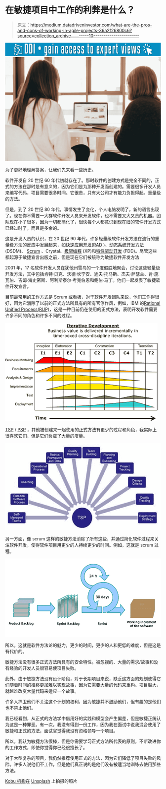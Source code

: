 # 在敏捷项目中工作的利弊是什么？

> 原文：<https://medium.datadriveninvestor.com/what-are-the-pros-and-cons-of-working-in-agile-projects-36a2f26800c6?source=collection_archive---------10----------------------->

[![](img/6cde0ab6a44239614e03dd531c0c7806.png)](http://www.track.datadriveninvestor.com/1B9E)![](img/1405246c3ec98c102ecbb44caa713ae9.png)

为了更好地理解答案，让我们先来看一些历史。

软件开发自 20 世纪 60 年代初就存在了。那时软件的创建方式是完全不同的，正式的方法在那时是有意义的，因为它们是为那种开发而创建的。需要很多开发人员来编写代码，项目需要很多时间。它很贵，只有大公司才有能力负担得起。重量级的方法。

但是，到了 20 世纪 80 年代，事情发生了变化，个人电脑发明了，新的语言出现了。现在你不需要一大群软件开发人员来开发软件，也不需要又大又贵的机器。团队现在小了很多，因为一切都简化了，很快每个人都意识到现在旧的软件开发方式已经过时了，而且是多余的。

这是开发人员的认识，在 20 世纪 90 年代，许多轻量级软件开发方法在流行的重量级方法的反应中发展起来，如[快速应用开发(RAD](https://en.wikipedia.org/wiki/Rapid_application_development) )、[动态系统开发方法](https://en.wikipedia.org/wiki/Dynamic_systems_development_method) (DSDM)、 [Scrum](https://en.wikipedia.org/wiki/Scrum_(software_development)) 、Crystal、[极限编程](https://en.wikipedia.org/wiki/Extreme_programming) (XP)和[特性驱动开发](https://en.wikipedia.org/wiki/Feature-driven_development) (FDD)。尽管这些都起源于敏捷宣言出版之前，但是现在它们被统称为敏捷软件开发方法

2001 年，17 名软件开发人员在犹他州雪鸟的一个度假胜地聚会，讨论这些轻量级开发方法，其中包括肯特·贝克、沃德·坎宁安、迪夫·托马斯、杰夫·萨瑟兰、肯·施瓦伯、吉姆·海史密斯、阿利斯泰尔·考克伯恩和鲍伯·马丁。他们一起发表了敏捷软件开发宣言。

目前最常用的工作方式是 Scrum 或[看板](https://en.wikipedia.org/wiki/Kanban_(development))，对于软件开发团队来说，他们工作得很好，因为它消除了以前的正式方法所具有的所有官僚作风，例如，IBM 的[Rational Unified Process(RUP)](https://en.wikipedia.org/wiki/Rational_Unified_Process)，这是一种目前仍在使用的正式方法，表明开发软件需要许多不同的角色和许多不同的过程。

![](img/a5576e4b18bcee840326cbb2f18bbc80.png)

[TSP](https://en.wikipedia.org/wiki/Team_software_process) / [PSP](https://en.wikipedia.org/wiki/Personal_software_process) ，其他被创建来一起使用的正式方法有更少的过程和角色，我实际上很喜欢它们，但是它们负载了大量的度量。

![](img/f1f77ee5e335c7417b922a1c02cf583a.png)

另一方面，像 scrum 这样的敏捷方法消除了所有这些，并通过简化软件过程来关注软件开发，使得软件项目用更少的人持续更少的时间。例如，这就是 scrum 过程。

![](img/94bcd4446468581dbc72e3b7a9bb44f6.png)

所以，这就是软件方法论的魅力，更少的时间，更少的人和更低的难度，但是这是有代价的。

敏捷方法没有很多正式方法所具有的安全特性。被忽视的、大量的需求/故事和没有经验的开发人员很容易使项目失败。

此外，由于敏捷方法没有设计阶段，对于长期项目来说，缺乏这方面的规划使得它们随着时间的推移更加难以实现故事，因为它需要大量的代码来重构。项目越大，就越难改变大量代码来适应一个故事。

许多人捍卫他们不关注这个计划的权利，因为敏捷并不鼓励他们，但有趣的是他们也不禁止他们。

我已经看到，从正式的方法学中借用好的实践和模型会产生偏差，但是敏捷正统认为这是一种罪恶。有一次，我没有得到一份工作，因为我在面试中说我混合使用了敏捷和正式的方法，面试官觉得我没有资格领导一个项目。

所以，我认为敏捷方法很棒，但是你需要学习正式方法所代表的原则，不断改进你的工作方式，即使你觉得你已经很擅长了。

对于大型复杂的项目，我仍然推荐使用正式的方法，因为它们降低了项目失败的风险。许多人说他们不工作，但是他们真正说的是他们没有被适当地训练去使用那些方法。

[Kobu 机构](https://unsplash.com/photos/7okkFhxrxNw?utm_source=unsplash&utm_medium=referral&utm_content=creditCopyText)在 [Unsplash](https://unsplash.com/search/photos/software?utm_source=unsplash&utm_medium=referral&utm_content=creditCopyText) 上拍摄的照片